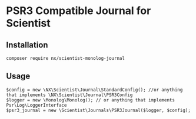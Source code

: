 # PSR3 Compatible Journal for Scientist

## Installation
`composer require nx/scientist-monolog-journal`

## Usage
```
$config = new \NX\Scientist\Journal\StandardConfig(); //or anything that implements \NX\Scientist\Journal\PSR3Config
$logger = new \Monolog\Monolog(); // or anything that implements Psr\Log\LoggerInterface
$psr3_journal = new \Scientist\Journals\PSR3Journal($logger, $config);
```
